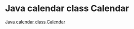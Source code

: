 # Java calendar class Calendar
[Java calendar class Calendar](https://aiwithcloud.com/2022/09/19/java_calendar_class_calendar/)